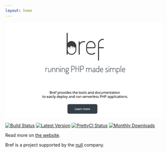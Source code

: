 ```yaml
---
layout: home
---
```


[![Running PHP made simple. Bref provides tools and documentation to easily deploy and run serverless PHP applications. Learn more](docs/readme-screenshot.png)](https://bref.sh/)

[![Build Status](https://travis-ci.com/brefphp/bref.svg?branch=master)](https://travis-ci.com/brefphp/bref)
[![Latest Version](https://img.shields.io/github/release/brefphp/bref.svg?style=flat-square)](https://packagist.org/packages/bref/bref)
[![PrettyCI Status](https://hc4rcprbe1.execute-api.eu-west-1.amazonaws.com/dev?name=brefphp/bref)](https://prettyci.com/)
[![Monthly Downloads](https://img.shields.io/packagist/dm/bref/bref.svg)](https://packagist.org/packages/bref/bref/stats)

Read more on [the website](https://bref.sh/).

Bref is a project supported by the [null](https://null.tc/) company.
